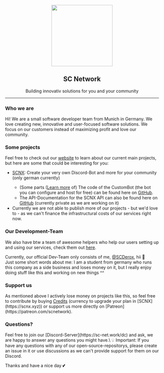 <p align="center">
  <img height="200" src="http://sc-network.net/img/profile.png" />
</p>
<h2 align="center">
SC Network
</h2>
<p align="center">
    Building innovativ solutions for you and your community
</p>
<hr> 
<h3>Who we are</h3>
<p>Hi! 
We are a small software developer team from Munich in Germany. We love creating new, innovative and user-focused software solutions. We focus on our customers instead of maximizing profit and love our community. </p>
<h3>Some projects</h3>
Feel free to check out our <a href="https://sc-network.net">website</a> to learn about our current main projects, but here are some that could be interesting for you:
<ul>
    <li><a href="https://scnx.xyz">SCNX</a>: Create your very own Discord-Bot and more for your community (only german currently)</li>
    <ul><li>(Some parts (<a href="https://github.com/SCNetwork/CustomDCBot/issues/13">Learn more</a> of) The code of the CustomBot (the bot you can configure and host for free) can be found here on <a href="https://github.com/SCNetwork/CustomDCBot">GitHub</a>.</li>
    <li>The API-Documentation for the SCNX API can also be found here on <a href="https://github.com/SCNetwork/scnx-api">GitHub</a> (currently private as we are working on it)</li>
</ul>
<li>Currently we are not able to publish more of our projects - but we'd love to - as we can't finance the infrastructural costs of our services right now.</li>
</ul>
<h3>Our Development-Team</h3>
We also have btw a team of awesome helpers who help our users setting up and using our services, check them out <a href="https://sc-network.net/about#team">here</a>.

Currently, our official Dev-Team only consists of me, <a href="https://github.com/scderox">@SCDerox</a>, hii  👋\
Just some short words about me: I am a student from germany who runs this company as a side business and loses money on it, but I really enjoy doing stuff like this and working on new things ^^

<h3>Support us</h3>
As mentioned above I actively lose money on projects like this, so feel free to contribute by buying <a href="https://scnx.xyz/plans#credits">Credits</a> (currency to upgrade your plan in [SCNX](https://scnx.xyz)) or support us more directly on [Patreon](https://patreon.com/scnetwork).

<h3>Questions?</h3>
Feel free to join our [Discord-Server](https://sc-net.work/dc) and ask, we are happy to answer any questions you might have.\
💡 Important: If you have any questions with any of our open-source-repositorys, please create an issue in it or use discussions as we can't provide support for them on our Discord.

Thanks and have a nice day 💕